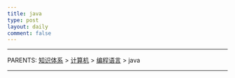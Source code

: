 ```yaml
---
title: java
type: post
layout: daily
comment: false
---
```


---
PARENTS: [知识体系](/gknows/wiki) > [计算机](/gknows/计算机) > [编程语言](/gknows/编程语言) > java



---
